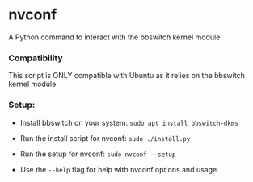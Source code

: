 # nvconf

A Python command to interact with the bbswitch kernel module

### Compatibility

This script is ONLY compatible with Ubuntu as it relies on the bbswitch kernel module.

### Setup:

- Install bbswitch on your system: `sudo apt install bbswitch-dkms`

- Run the install script for nvconf: `sudo ./install.py`

- Run the setup for nvconf: `sudo nvconf --setup`

- Use the `--help` flag for help with nvconf options and usage.

